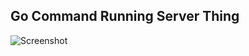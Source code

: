 Go Command Running Server Thing
----

![Screenshot](https://github.com/jakecoffman/go-command-running-thing/master/promo.png "Screeny")
